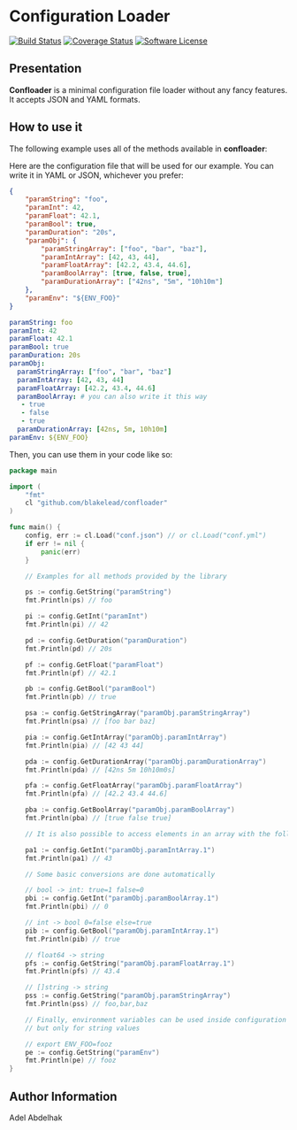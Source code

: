 # Configuration Loader

[![Build Status](https://travis-ci.org/blakelead/confloader.svg?branch=master)](https://travis-ci.org/blakelead/confloader)
[![Coverage Status](https://coveralls.io/repos/github/blakelead/confloader/badge.svg?branch=master)](https://coveralls.io/github/blakelead/confloader?branch=master)
[![Software License](https://img.shields.io/badge/license-MIT-green.svg)](/LICENSE.txt)

## Presentation

**Confloader** is a minimal configuration file loader without any fancy features. It accepts JSON and YAML formats.

## How to use it

The following example uses all of the methods available in **confloader**:

Here are the configuration file that will be used for our example. You can write it in YAML or JSON, whichever you prefer:

```json
{
    "paramString": "foo",
    "paramInt": 42,
    "paramFloat": 42.1,
    "paramBool": true,
    "paramDuration": "20s",
    "paramObj": {
        "paramStringArray": ["foo", "bar", "baz"],
        "paramIntArray": [42, 43, 44],
        "paramFloatArray": [42.2, 43.4, 44.6],
        "paramBoolArray": [true, false, true],
        "paramDurationArray": ["42ns", "5m", "10h10m"]
    },
    "paramEnv": "${ENV_FOO}"
}
```

```yaml
paramString: foo
paramInt: 42
paramFloat: 42.1
paramBool: true
paramDuration: 20s
paramObj:
  paramStringArray: ["foo", "bar", "baz"]
  paramIntArray: [42, 43, 44]
  paramFloatArray: [42.2, 43.4, 44.6]
  paramBoolArray: # you can also write it this way
   - true
   - false
   - true
  paramDurationArray: [42ns, 5m, 10h10m]
paramEnv: ${ENV_FOO}
```

Then, you can use them in your code like so:

```go
package main

import (
    "fmt"
    cl "github.com/blakelead/confloader"
)

func main() {
    config, err := cl.Load("conf.json") // or cl.Load("conf.yml")
    if err != nil {
        panic(err)
    }

    // Examples for all methods provided by the library

    ps := config.GetString("paramString")
    fmt.Println(ps) // foo

    pi := config.GetInt("paramInt")
    fmt.Println(pi) // 42

    pd := config.GetDuration("paramDuration")
    fmt.Println(pd) // 20s

    pf := config.GetFloat("paramFloat")
    fmt.Println(pf) // 42.1

    pb := config.GetBool("paramBool")
    fmt.Println(pb) // true

    psa := config.GetStringArray("paramObj.paramStringArray")
    fmt.Println(psa) // [foo bar baz]

    pia := config.GetIntArray("paramObj.paramIntArray")
    fmt.Println(pia) // [42 43 44]

    pda := config.GetDurationArray("paramObj.paramDurationArray")
    fmt.Println(pda) // [42ns 5m 10h10m0s]

    pfa := config.GetFloatArray("paramObj.paramFloatArray")
    fmt.Println(pfa) // [42.2 43.4 44.6]

    pba := config.GetBoolArray("paramObj.paramBoolArray")
    fmt.Println(pba) // [true false true]

    // It is also possible to access elements in an array with the following syntax

    pa1 := config.GetInt("paramObj.paramIntArray.1")
    fmt.Println(pa1) // 43

    // Some basic conversions are done automatically

    // bool -> int: true=1 false=0
    pbi := config.GetInt("paramObj.paramBoolArray.1")
    fmt.Println(pbi) // 0

    // int -> bool 0=false else=true
    pib := config.GetBool("paramObj.paramIntArray.1")
    fmt.Println(pib) // true

    // float64 -> string
    pfs := config.GetString("paramObj.paramFloatArray.1")
    fmt.Println(pfs) // 43.4

    // []string -> string
    pss := config.GetString("paramObj.paramStringArray")
    fmt.Println(pss) // foo,bar,baz

    // Finally, environment variables can be used inside configuration file,
    // but only for string values

    // export ENV_FOO=fooz
    pe := config.GetString("paramEnv")
    fmt.Println(pe) // fooz
}
```

## Author Information

Adel Abdelhak
